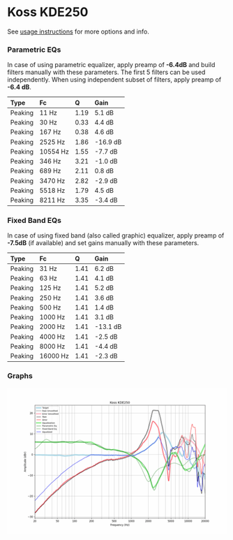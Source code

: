 # Koss KDE250
See [usage instructions](https://github.com/jaakkopasanen/AutoEq#usage) for more options and info.

### Parametric EQs
In case of using parametric equalizer, apply preamp of **-6.4dB** and build filters manually
with these parameters. The first 5 filters can be used independently.
When using independent subset of filters, apply preamp of **-6.4 dB**.

| Type    | Fc       |    Q | Gain     |
|:--------|:---------|:-----|:---------|
| Peaking | 11 Hz    | 1.19 | 5.1 dB   |
| Peaking | 30 Hz    | 0.33 | 4.4 dB   |
| Peaking | 167 Hz   | 0.38 | 4.6 dB   |
| Peaking | 2525 Hz  | 1.86 | -16.9 dB |
| Peaking | 10554 Hz | 1.55 | -7.7 dB  |
| Peaking | 346 Hz   | 3.21 | -1.0 dB  |
| Peaking | 689 Hz   | 2.11 | 0.8 dB   |
| Peaking | 3470 Hz  | 2.82 | -2.9 dB  |
| Peaking | 5518 Hz  | 1.79 | 4.5 dB   |
| Peaking | 8211 Hz  | 3.35 | -3.4 dB  |

### Fixed Band EQs
In case of using fixed band (also called graphic) equalizer, apply preamp of **-7.5dB**
(if available) and set gains manually with these parameters.

| Type    | Fc       |    Q | Gain     |
|:--------|:---------|:-----|:---------|
| Peaking | 31 Hz    | 1.41 | 6.2 dB   |
| Peaking | 63 Hz    | 1.41 | 4.1 dB   |
| Peaking | 125 Hz   | 1.41 | 5.2 dB   |
| Peaking | 250 Hz   | 1.41 | 3.6 dB   |
| Peaking | 500 Hz   | 1.41 | 1.4 dB   |
| Peaking | 1000 Hz  | 1.41 | 3.1 dB   |
| Peaking | 2000 Hz  | 1.41 | -13.1 dB |
| Peaking | 4000 Hz  | 1.41 | -2.5 dB  |
| Peaking | 8000 Hz  | 1.41 | -4.4 dB  |
| Peaking | 16000 Hz | 1.41 | -2.3 dB  |

### Graphs
![](./Koss%20KDE250.png)